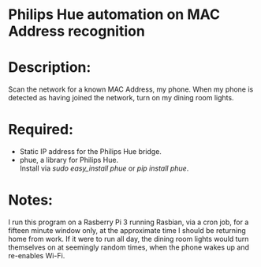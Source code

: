 # Philips Hue automation on MAC Address recognition
# Description:
Scan the network for a known MAC Address, my phone.  When my phone is detected as having joined the network, turn on my dining room lights.

# Required:
 * Static IP address for the Philips Hue bridge.  
 * phue, a library for Philips Hue.  
	Install via *sudo easy_install phue* or *pip install phue*.  
	
# Notes:  
I run this program on a Rasberry Pi 3 running Rasbian, via a cron job, for a fifteen minute window only, at the approximate time I should be returning home from work.  If it were to run all day, the dining room lights would turn themselves on at seemingly random times, when the phone wakes up and re-enables Wi-Fi.
